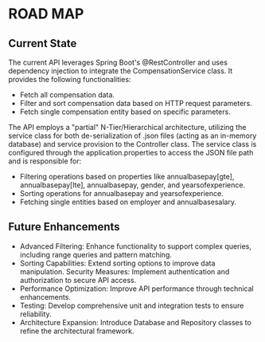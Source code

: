 # ROAD MAP
## Current State

The current API leverages Spring Boot's @RestController and uses dependency injection to integrate the CompensationService class. It provides the following functionalities:
- Fetch all compensation data.
- Filter and sort compensation data based on HTTP request parameters.
- Fetch single compensation entity based on specific parameters.

The API employs a "partial" N-Tier/Hierarchical architecture, utilizing the service class for both de-serialization of .json files (acting as an in-memory database) and service provision to the Controller class. The service class is configured through the application.properties to access the JSON file path and is responsible for:
- Filtering operations based on properties like annualbasepay[gte], annualbasepay[lte], annualbasepay, gender, and yearsofexperience.
- Sorting operations for annualbasepay and yearsofexperience.
- Fetching single entities based on employer and annualbasesalary.

## Future Enhancements
- Advanced Filtering: Enhance functionality to support complex queries, including range queries and pattern matching.
- Sorting Capabilities: Extend sorting options to improve data manipulation.
Security Measures: Implement authentication and authorization to secure API access.
- Performance Optimization: Improve API performance through technical enhancements.
- Testing: Develop comprehensive unit and integration tests to ensure reliability.
- Architecture Expansion: Introduce Database and Repository classes to refine the architectural framework.
